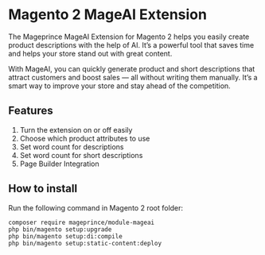 # Magento 2 MageAI Extension
The Mageprince MageAI Extension for Magento 2 helps you easily create product descriptions with the help of AI. It’s a powerful tool that saves time and helps your store stand out with great content.

With MageAI, you can quickly generate product and short descriptions that attract customers and boost sales — all without writing them manually. It’s a smart way to improve your store and stay ahead of the competition.

## Features

1. Turn the extension on or off easily 
2. Choose which product attributes to use 
3. Set word count for descriptions 
4. Set word count for short descriptions
5. Page Builder Integration

## How to install

Run the following command in Magento 2 root folder:

```
composer require mageprince/module-mageai
php bin/magento setup:upgrade
php bin/magento setup:di:compile
php bin/magento setup:static-content:deploy
```
